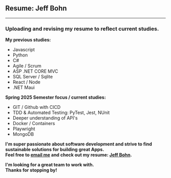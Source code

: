 ## Resume: Jeff Bohn  
---  

### Uploading and revising my resume to reflect current studies.  

**My previous studies:**  
- Javascript  
- Python  
- C#  
- Agile / Scrum  
- ASP .NET CORE MVC  
- SQL Server / Sqlite
- React / Node
- .NET Maui

**Spring 2025 Semester focus / current studies:**  
- GIT / Github with CICD 
- TDD & Automated Testing: PyTest, Jest, NUnit
- Deeper understanding of API's  
- Docker / Containers
- Playwright
- MongoDB
  
**I'm super passionate about software development and strive to find sustainable solutions for building great Apps.**  
**Feel free to [email me](mailto:jeffbohn@my.cwi.edu) and check out my resume: [Jeff Bohn](https://coolcreation.github.io/my-resume/).**  
  
**I'm looking for a great team to work with.**    
**Thanks for stopping by!**
